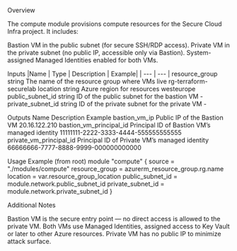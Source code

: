 Overview

The compute module provisions compute resources for the Secure Cloud Infra project.
It includes:

Bastion VM in the public subnet (for secure SSH/RDP access).
Private VM in the private subnet (no public IP, accessible only via Bastion).
System-assigned Managed Identities enabled for both VMs.

Inputs
|Name	|              Type	|   Description	|                                   Example|
| --- | --- |
resource_group	    string	 The name of the resource group where VMs live	 rg-terraform-securelab
location	          string	 Azure region for resources	                     westeurope
public_subnet_id	  string	 ID of the public subnet for the bastion VM	     -
private_subnet_id	  string	 ID of the private subnet for the private VM	   -

Outputs
Name	                    Description	                                    Example
bastion_vm_ip	            Public IP of the Bastion VM	                    20.16.122.210
bastion_vm_principal_id	  Principal ID of Bastion VM’s managed identity	  11111111-2222-3333-4444-555555555555
private_vm_principal_id	  Principal ID of Private VM’s managed identity	  66666666-7777-8888-9999-000000000000

Usage Example (from root)
module "compute" {
  source              = "./modules/compute"
  resource_group      = azurerm_resource_group.rg.name
  location            = var.resource_group_location
  public_subnet_id    = module.network.public_subnet_id
  private_subnet_id   = module.network.private_subnet_id
}

Additional Notes

Bastion VM is the secure entry point — no direct access is allowed to the private VM.
Both VMs use Managed Identities, assigned access to Key Vault or later to other Azure resources.
Private VM has no public IP to minimize attack surface.
